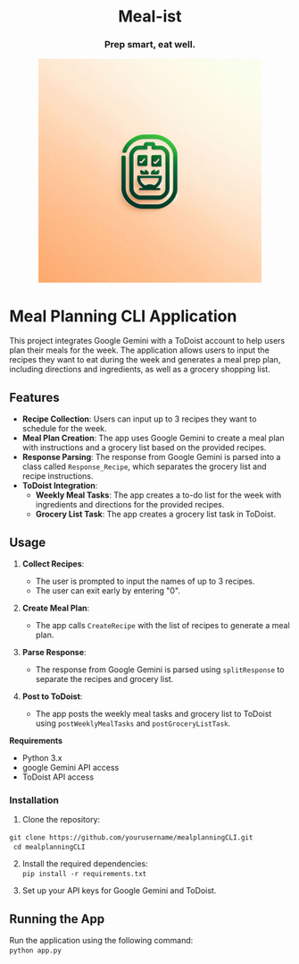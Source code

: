 <h1 align="Center"> Meal-ist </h1>
<h3 align="Center"> Prep smart, eat well.</h3>


<p align="center">
<img width=400px height=400px src="https://github.com/fernando-g-fraga/MealIst/blob/main/Design%201.png">
</p>



# Meal Planning CLI Application

This project integrates Google Gemini with a ToDoist account to help users plan their meals for the week. The application allows users to input the recipes they want to eat during the week and generates a meal prep plan, including directions and ingredients, as well as a grocery shopping list.

## Features

- **Recipe Collection**: Users can input up to 3 recipes they want to schedule for the week.
- **Meal Plan Creation**: The app uses Google Gemini to create a meal plan with instructions and a grocery list based on the provided recipes.
- **Response Parsing**: The response from Google Gemini is parsed into a class called `Response_Recipe`, which separates the grocery list and recipe instructions.
- **ToDoist Integration**: 
  - **Weekly Meal Tasks**: The app creates a to-do list for the week with ingredients and directions for the provided recipes.
  - **Grocery List Task**: The app creates a grocery list task in ToDoist.

## Usage

1. **Collect Recipes**:
    - The user is prompted to input the names of up to 3 recipes.
    - The user can exit early by entering "0".

2. **Create Meal Plan**:
    - The app calls `CreateRecipe` with the list of recipes to generate a meal plan.

3. **Parse Response**:
    - The response from Google Gemini is parsed using `splitResponse` to separate the recipes and grocery list.

4. **Post to ToDoist**:
    - The app posts the weekly meal tasks and grocery list to ToDoist using `postWeeklyMealTasks` and `postGroceryListTask`.

**Requirements**
- Python 3.x
- google Gemini API access
- ToDoist API access
###  Installation
1. Clone the repository:

```git clone https://github.com/yourusername/mealplanningCLI.git```<br>
``` cd mealplanningCLI```

2. Install the required dependencies:<br>
```pip install -r requirements.txt```

3. Set up your API keys for Google Gemini and ToDoist.

## Running the App
Run the application using the following command:<br>
```python app.py```
